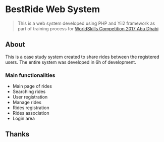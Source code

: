 # BestRide Web System

> This is a web system developed using PHP and Yii2 framework as part of training process for [WorldSkills Competition 2017 Abu Dhabi](https://worldskillsabudhabi2017.com/en/skills/web-design-development/)

## About

This is a case study system created to share rides between the registered users. The entire system was developed in 6h of development.

### Main functionalities
* Main page of rides
* Searching rides
* User registration
* Manage rides
* Rides registration
* Rides association
* Login area

## Thanks
